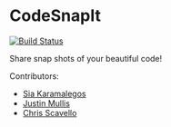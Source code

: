 # CodeSnapIt

[![Build Status](https://travis-ci.org/BideoWego/codesnapit.svg?branch=master)](https://travis-ci.org/BideoWego/codesnapit)

Share snap shots of your beautiful code!

Contributors:

- [Sia Karamalegos](https://github.com/siakaramalegos)
- [Justin Mullis](https://github.com/nonadmin)
- [Chris Scavello](https://github.com/BideoWego)





